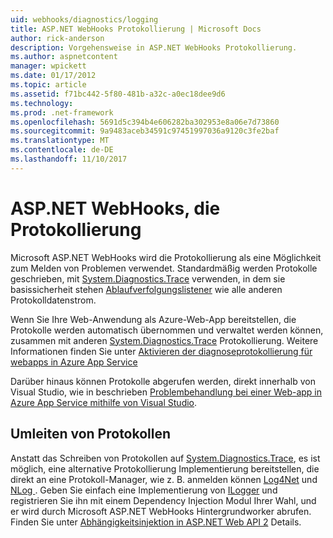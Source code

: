 ```yaml
---
uid: webhooks/diagnostics/logging
title: ASP.NET WebHooks Protokollierung | Microsoft Docs
author: rick-anderson
description: Vorgehensweise in ASP.NET WebHooks Protokollierung.
ms.author: aspnetcontent
manager: wpickett
ms.date: 01/17/2012
ms.topic: article
ms.assetid: f71bc442-5f80-481b-a32c-a0ec18dee9d6
ms.technology: 
ms.prod: .net-framework
ms.openlocfilehash: 5691d5c394b4e606282ba302953e8a06e7d73860
ms.sourcegitcommit: 9a9483aceb34591c97451997036a9120c3fe2baf
ms.translationtype: MT
ms.contentlocale: de-DE
ms.lasthandoff: 11/10/2017
---
```

# <a name="aspnet-webhooks-logging"></a>ASP.NET WebHooks, die Protokollierung

Microsoft ASP.NET WebHooks wird die Protokollierung als eine Möglichkeit zum Melden von Problemen verwendet. Standardmäßig werden Protokolle geschrieben, mit [System.Diagnostics.Trace](https://msdn.microsoft.com/en-us/library/system.diagnostics.trace) verwenden, in dem sie basissicherheit stehen [Ablaufverfolgungslistener](https://msdn.microsoft.com/en-us/library/system.diagnostics.tracelistener.aspx) wie alle anderen Protokolldatenstrom.

Wenn Sie Ihre Web-Anwendung als Azure-Web-App bereitstellen, die Protokolle werden automatisch übernommen und verwaltet werden können, zusammen mit anderen [System.Diagnostics.Trace](https://msdn.microsoft.com/en-us/library/system.diagnostics.trace) Protokollierung. Weitere Informationen finden Sie unter [Aktivieren der diagnoseprotokollierung für webapps in Azure App Service](https://azure.microsoft.com/en-us/documentation/articles/web-sites-enable-diagnostic-log/)

Darüber hinaus können Protokolle abgerufen werden, direkt innerhalb von Visual Studio, wie in beschrieben [Problembehandlung bei einer Web-app in Azure App Service mithilfe von Visual Studio](https://azure.microsoft.com/en-us/documentation/articles/web-sites-dotnet-troubleshoot-visual-studio/#webserverlogs).

## <a name="redirecting-logs"></a>Umleiten von Protokollen

Anstatt das Schreiben von Protokollen auf [System.Diagnostics.Trace](https://msdn.microsoft.com/en-us/library/system.diagnostics.trace), es ist möglich, eine alternative Protokollierung Implementierung bereitstellen, die direkt an eine Protokoll-Manager, wie z. B. anmelden können [Log4Net](http://logging.apache.org/log4net/) und [NLog ](http://nlog-project.org/). Geben Sie einfach eine Implementierung von [ILogger](https://github.com/aspnet/WebHooks/blob/master/src/Microsoft.AspNet.WebHooks.Common/Diagnostics/ILogger.cs) und registrieren Sie ihn mit einem Dependency Injection Modul Ihrer Wahl, und er wird durch Microsoft ASP.NET WebHooks Hintergrundworker abrufen. Finden Sie unter [Abhängigkeitsinjektion in ASP.NET Web API 2](https://www.asp.net/web-api/overview/advanced/dependency-injection) Details.
